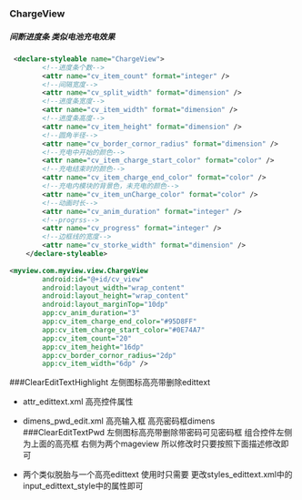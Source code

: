 ### ChargeView
##### 间断进度条 类似电池充电效果
```xml
 <declare-styleable name="ChargeView">
        <!--进度条个数-->
        <attr name="cv_item_count" format="integer" />
        <!--间隔宽度-->
        <attr name="cv_split_width" format="dimension" />
        <!--进度条宽度-->
        <attr name="cv_item_width" format="dimension" />
        <!--进度条高度-->
        <attr name="cv_item_height" format="dimension" />
        <!--圆角半径-->
        <attr name="cv_border_cornor_radius" format="dimension" />
        <!--充电中开始的颜色-->
        <attr name="cv_item_charge_start_color" format="color" />
        <!--充电结束时的颜色-->
        <attr name="cv_item_charge_end_color" format="color" />
        <!--充电内模块的背景色，未充电的颜色-->
        <attr name="cv_item_unCharge_color" format="color" />
        <!--动画时长-->
        <attr name="cv_anim_duration" format="integer" />
        <!--progrss-->
        <attr name="cv_progress" format="integer" />
        <!--边框线的宽度-->
        <attr name="cv_storke_width" format="dimension" />
    </declare-styleable>
    
<myview.com.myview.view.ChargeView
        android:id="@+id/cv_view"
        android:layout_width="wrap_content"
        android:layout_height="wrap_content"
        android:layout_marginTop="10dp"
        app:cv_anim_duration="3"
        app:cv_item_charge_end_color="#95D8FF"
        app:cv_item_charge_start_color="#0E74A7"
        app:cv_item_count="20"
        app:cv_item_height="16dp"
        app:cv_border_cornor_radius="2dp"
        app:cv_item_width="6dp" />
```
###ClearEditTextHighlight 左侧图标高亮带删除edittext
- attr_edittext.xml 高亮控件属性
- dimens_pwd_edit.xml 高亮输入框 高亮密码框dimens
###ClearEditTextPwd 左侧图标高亮带删除带密码可见密码框 组合控件左侧为上面的高亮框 右侧为两个mageview 所以修改时只要按照下面描述修改即可

- 两个类似脱胎与一个高亮edittext 使用时只需要
  更改styles_edittext.xml中的input_edittext_style中的属性即可